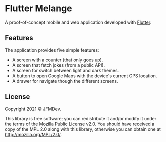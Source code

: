 # Flutter Melange

A proof-of-concept mobile and web application developed with [Flutter](https://flutter.dev/).

## Features

The application provides five simple features:

- A screen with a counter (that only goes up).
- A screen that fetch jokes (from a public API).
- A screen for switch between light and dark themes.
- A button to open Google Maps with the device's current GPS location.
- A drawer for navigate though the different screens.

## License

Copyright 2021 © JFMDev.

This library is free software; you can redistribute it and/or modify it under the terms of the Mozilla Public License v2.0. 
You should have received a copy of the MPL 2.0 along with this library, otherwise you can obtain one at <http://mozilla.org/MPL/2.0/>.
